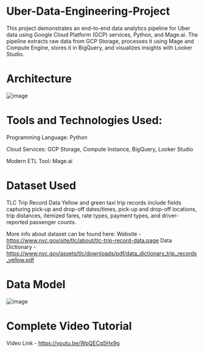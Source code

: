 # Uber-Data-Engineering-Project
This project demonstrates an end-to-end data analytics pipeline for Uber data using Google Cloud Platform (GCP) services, Python, and Mage.ai. The pipeline extracts raw data from GCP Storage, processes it using Mage and Compute Engine, stores it in BigQuery, and visualizes insights with Looker Studio.


# Architecture 
![image](https://github.com/user-attachments/assets/224805ce-832f-41e4-a4f8-b60e7d3e2a84)


# Tools and Technologies Used:
Programming Language: Python

Cloud Services: GCP Storage, Compute Instance, BigQuery, Looker Studio

Modern ETL Tool: Mage.ai


# Dataset Used
TLC Trip Record Data Yellow and green taxi trip records include fields capturing pick-up and drop-off dates/times, pick-up and drop-off locations, trip distances, itemized fares, rate types, payment types, and driver-reported passenger counts.

More info about dataset can be found here:
Website - https://www.nyc.gov/site/tlc/about/tlc-trip-record-data.page
Data Dictionary - https://www.nyc.gov/assets/tlc/downloads/pdf/data_dictionary_trip_records_yellow.pdf


# Data Model
![image](https://github.com/user-attachments/assets/4a5175b1-ee9c-4a2f-b01a-a2b81f46a262)


# Complete Video Tutorial
Video Link - https://youtu.be/WpQECq5Hx9g
